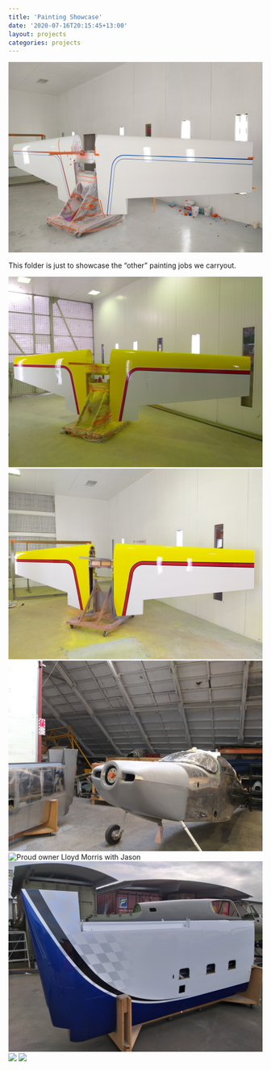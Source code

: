 ```yaml
---
title: 'Painting Showcase'
date: '2020-07-16T20:15:45+13:00'
layout: projects
categories: projects
---
```


![DR 107 wing](/assets/img/projects/painting-showcase/painting-showcase-1.jpg)

This folder is just to showcase the “other” painting jobs we carryout.

![RV7](/assets/img/projects/painting-showcase/painting-showcase-2.jpg)
![](/assets/img/projects/painting-showcase/painting-showcase-3.jpg)
![](/assets/img/projects/painting-showcase/painting-showcase-4.jpg)
![Proud owner Lloyd Morris with Jason](/assets/img/projects/painting-showcase/painting-showcase-5.jpg)
![](/assets/img/projects/painting-showcase/painting-showcase-6.jpg)
![](/assets/img/projects/painting-showcase/painting-showcase-7.jpg)
![](/assets/img/projects/painting-showcase/painting-showcase-8.jpg)
